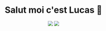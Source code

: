 <h1 align="center">Salut moi c'est Lucas 👋</h1>

<p align="center">
    <a href="mailto:lucas.nieder-fioletti@outlook.com"><img src="https://img.shields.io/badge/Outlook-%230177B5?style=flat-square&logoColor=white"/></a>
    <a href="https://www.linkedin.com/in/lucas-nieder-fioletti-20598a19"><img src="https://img.shields.io/badge/Linkedin-%230177B5?style=flat-square&logoColor=white"/
</p>

<!--
**MinouDu34/MinouDu34** is a ✨ _special_ ✨ repository because its `README.md` (this file) appears on your GitHub profile.

Here are some ideas to get you started:

- 🔭 I’m currently working on ...
- 🌱 I’m currently learning ...
- 👯 I’m looking to collaborate on ...
- 🤔 I’m looking for help with ...
- 💬 Ask me about ...
- 📫 How to reach me: ...
- 😄 Pronouns: ...
- ⚡ Fun fact: ...
-->
